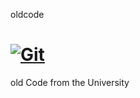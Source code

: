 oldcode

[![Git](https://app.soluble.cloud/api/v1/public/badges/3e45826a-5d9c-41cc-8494-d2551fccf4f6.svg?orgId=568518005652)](https://app.soluble.cloud/repos/details/github.com/marcosgm/oldcode?orgId=568518005652)  
=======

old Code from the University
